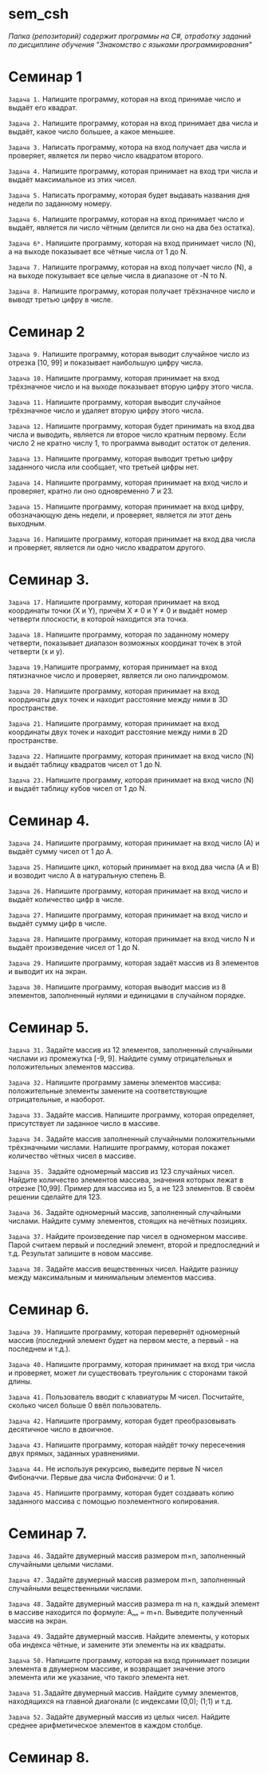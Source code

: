 # sem_csh
*Папка (репозиторий) содержит программы на C#, отработку заданий по дисциплине обучения "Знакомство с языками программирования"*

# Семинар 1
`Задача 1.` Напишите программу, которая на вход принимае число и выдаёт его квадрат.

`Задача 2.` Напишите программу, которая на вход принимает два числа и выдаёт, какое число большее, а какое меньшее.

`Задача 3.` Написать программу, котора на вход получает два числа и проверяет, является ли перво число квадратом второго.

`Задача 4.` Напишите программу, которая принимает на вход три числа и выдаёт максимальное из этих чисел.

`Задача 5.` Написать программу, которая будет выдавать названия дня недели по заданному номеру.

`Задача 6.` Напишите программу, которая на вход принимает число и выдаёт, является ли число чётным (делится ли оно на два без остатка).

`Задача 6*.` Напишите программу, которая на вход принимает число (N), а на выходе показывает все чётные числа от 1 до N.

`Задача 7.` Напишите программу, которая на вход получает число (N), а на выходе покузывает все целые числа в диапазоне от -N то N.

`Задача 8.` Напишите программу, которая получает трёхзначное число и выводт третью цифру в числе.

# Семинар 2

`Задача 9.` Напишите программу, которая выводит случайное число из отрезка [10, 99] и показывает наибольшую цифру числа.

`Задача 10.` Напишите программу, которая принимает на вход трёхзначное число и на выходе показывает вторую цифру этого числа.

`Задача 11.` Напишите программу, которая выводит случайное трёхзначное число и удаляет вторую цифру этого числа.

`Задача 12.` Напишите программу, которая будет принимать на вход два числа и выводить, является ли второе число кратным первому. Если число 2 не кратно числу 1, то программа выводит остаток от деления.

`Задача 13.` Напишите программу, которая выводит третью цифру заданного числа или сообщает, что третьей цифры нет.

`Задача 14.` Напишите программу, которая принимает на вход число и проверяет, кратно ли оно одновременно 7 и 23.

`Задача 15.` Напишите программу, которая принимает на вход цифру, обозначающую день недели, и проверяет, является ли этот день выходным.

`Задача 16.` Напишите программу, которая принимает на вход два числа и проверяет, является ли одно число квадратом другого.

# Семинар 3.

`Задача 17.` Напишите программу, которая принимает на вход координаты точки (X и Y), причём X ≠ 0 и Y ≠ 0 и выдаёт номер четверти плоскости, в которой находится эта точка.

`Задача 18.` Напишите программу, которая по заданному номеру четверти, показывает диапазон возможных координат точек в этой четверти (x и y).

`Задача 19.`Напишите программу, которая принимает на вход пятизначное число 
и проверяет, является ли оно палиндромом.

`Задача 20.` Напишите программу, которая принимает на вход координаты двух точек и 
находит расстояние между ними в 3D пространстве.

`Задача 21.` Напишите программу, которая принимает на вход координаты двух точек и
находит расстояние между ними в 2D пространстве.

`Задача 22.` Напишите программу, которая принимает на вход число (N) и выдаёт таблицу
квадратов чисел от 1 до N.

`Задача 23.` Напишите программу, которая принимает на вход число (N) и выдаёт таблицу кубов чисел от 1 до N.

# Семинар 4.

`Задача 24.` Напишите программу, которая принимает на вход число (А) и выдаёт сумму чисел от 1 до А.

`Задача 25.` Напишите цикл, который принимает на вход два числа (A и B) и возводит число A в натуральную степень B.

`Задача 26.` Напишите программу, которая принимает на вход число и выдаёт количество цифр в числе.

`Задача 27.` Напишите программу, которая принимает на вход число и выдаёт сумму цифр в числе.

`Задача 28.` Напишите программу, которая принимает на вход число N и выдаёт произведение чисел от 1 до N.

`Задача 29.` Напишите программу, которая задаёт массив из 8 элементов и выводит их на экран.

`Задача 30.` Напишите программу, которая выводит массив из 8 элементов, заполненный
нулями и единицами в случайном порядке.

# Семинар 5.

`Задача 31.` Задайте массив из 12 элементов, заполненный случайными числами из промежутка [-9, 9]. Найдите сумму отрицательных и положительных элементов массива.

`Задача 32.` Напишите программу замены элементов массива: положительные элементы замените на соответствующие отрицательные, и наоборот.

`Задача 33.` Задайте массив. Напишите программу, которая определяет, присутствует ли заданное число в массиве.
 
`Задача 34.` Задайте массив заполненный случайными положительными трёхзначными числами. Напишите программу, которая покажет количество чётных чисел в массиве.

`Задача 35. `Задайте одномерный массив из 123 случайных чисел. Найдите количество элементов массива, значения которых лежат в отрезке [10,99]. Пример для массива из 5, а не 123 элементов. В своём решении сделайте для 123.

`Задача 36.` Задайте одномерный массив, заполненный случайными числами. Найдите сумму элементов, стоящих на нечётных позициях.

`Задача 37.` Найдите произведение пар чисел в одномерном массиве. Парой считаем первый и последний элемент, второй и предпоследний и т.д. Результат запишите в новом массиве.

`Задача 38.` Задайте массив вещественных чисел. Найдите разницу между максимальным и минимальным элементов массива.

# Семинар 6.

`Задача 39.` Напишите программу, которая перевернёт одномерный массив (последний элемент будет на первом месте, а первый - на последнем и т.д.).

`Задача 40.` Напишите программу, которая принимает на вход три числа и проверяет, может ли существовать треугольник с сторонами такой длины.

`Задача 41.` Пользователь вводит с клавиатуры M чисел. Посчитайте, сколько чисел больше 0 ввёл пользователь.

`Задача 42.` Напишите программу, которая будет преобразовывать десятичное число в двоичное.
 
`Задача 43.` Напишите программу, которая найдёт точку пересечения двух прямых, заданных уравнениями.

`Задача 44.` Не используя рекурсию, выведите первые N чисел Фибоначчи. Первые два числа Фибоначчи: 0 и 1.

`Задача 45.` Напишите программу, которая будет создавать копию заданного массива с помощью поэлементного копирования.

# Семинар 7.

`Задача 46.` Задайте двумерный массив размером m×n, заполненный случайными целыми числами.

`Задача 47.` Задайте двумерный массив размером m×n, заполненный случайными вещественными числами.

`Задача 48.` Задайте двумерный массив размера m на n, каждый элемент в массиве находится по формуле: Aₙₙ = m+n. Выведите полученный массив на экран.

`Задача 49.` Задайте двумерный массив. Найдите элементы, у которых оба индекса чётные, и замените эти элементы на их квадраты.

`Задача 50.` Напишите программу, которая на вход принимает позиции элемента в двумерном массиве, и возвращает значение этого элемента или же указание, что такого элемента нет.

`Задача 51.`Задайте двумерный массив. Найдите сумму элементов, находящихся на главной диагонали (с индексами (0,0); (1;1) и т.д.

`Задача 52.` Задайте двумерный массив из целых чисел. Найдите среднее арифметическое элементов в каждом столбце.

# Семинар 8.
